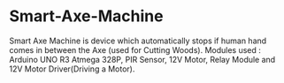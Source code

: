 # Smart-Axe-Machine
Smart Axe Machine is device which automatically stops if human hand comes in between the Axe (used for Cutting Woods).
Modules used : Arduino UNO R3 Atmega 328P, PIR Sensor, 12V Motor, Relay Module and 12V Motor Driver(Driving a Motor).
